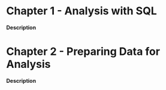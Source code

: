 # Chapter 1 - Analysis with SQL

**Description**

# Chapter 2 - Preparing Data for Analysis

**Description**